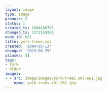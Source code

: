 ```yaml
---
layout: image
type: image
promote: 0
status: 1
created_ts: 1084406795
changed_ts: 1372159388
node_id: 661
title: york-trees.sml
created: '2004-05-13'
changed: '2013-06-25'
aliases: []
tags:
- York
- Older
images:
- - src: image/images/york-trees.sml-661.jpg
    name: york-trees.sml-661.jpg
---
```


